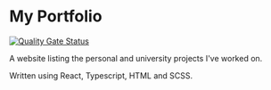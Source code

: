 # My Portfolio

[![Quality Gate Status](https://sonarcloud.io/api/project_badges/measure?project=stevospinks_portfolio&metric=alert_status)](https://sonarcloud.io/dashboard?id=stevospinks_portfolio)

A website listing the personal and university projects I've worked on.

Written using React, Typescript, HTML and SCSS.
